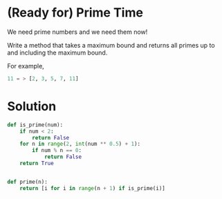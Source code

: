# (Ready for) Prime Time

We need prime numbers and we need them now!

Write a method that takes a maximum bound and returns all primes up to and including the maximum bound.

For example,

```python
11 = > [2, 3, 5, 7, 11]
```

# Solution

```python
def is_prime(num):
    if num < 2:
        return False
    for n in range(2, int(num ** 0.5) + 1):
        if num % n == 0:
            return False
    return True


def prime(n):
    return [i for i in range(n + 1) if is_prime(i)]

```